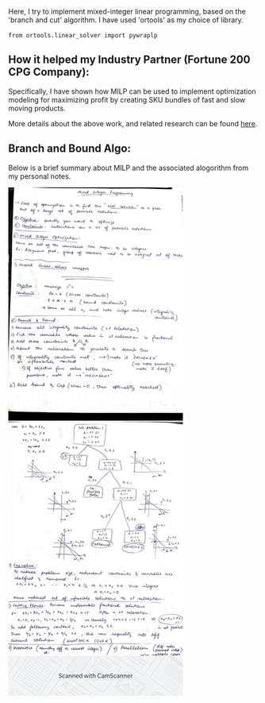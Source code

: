 Here, I try to implement mixed-integer linear programming, based on the 'branch and cut' algorithm. I have used 'ortools' as my choice of library.

```
from ortools.linear_solver import pywraplp
```

## How it helped my Industry Partner (Fortune 200 CPG Company):
Specifically, I have shown how MILP can be used to implement optimization modeling for maximizing profit by creating SKU bundles of fast and slow moving products. 

More details about the above work, and related research can be found [here](https://www.linkedin.com/posts/akshay-madar-4b1871113_fortune200-cpg-profitability-activity-6648322992822677504-thf6).

## Branch and Bound Algo:
Below is a brief summary about MILP and the associated alogorithm from my personal notes.

![Branch_and_Bound](https://github.com/akshay-madar/codestack/blob/master/Statistical%20Learning%20in%20Python/Mixed%20Integer%20Linear%20Programming/Branch%20and%20Bound.png)
